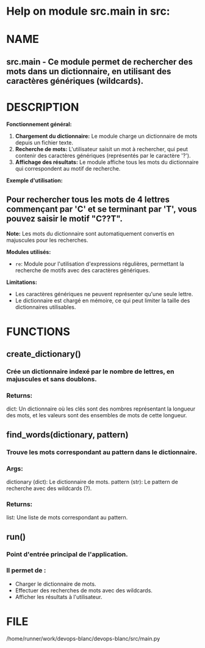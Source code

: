 # Help on module src.main in src:

# NAME
## src.main - Ce module permet de rechercher des mots dans un dictionnaire, en utilisant des caractères génériques (wildcards).

# DESCRIPTION
 **Fonctionnement général:**
 
 1. **Chargement du dictionnaire:** Le module charge un dictionnaire de mots depuis un fichier texte.
 2. **Recherche de mots:** L'utilisateur saisit un mot à rechercher, qui peut contenir des caractères génériques (représentés par le caractère '?').
 3. **Affichage des résultats:** Le module affiche tous les mots du dictionnaire qui correspondent au motif de recherche.
 
 **Exemple d'utilisation:**
 
## Pour rechercher tous les mots de 4 lettres commençant par 'C' et se terminant par 'T', vous pouvez saisir le motif "C??T".
 
 **Note:** Les mots du dictionnaire sont automatiquement convertis en majuscules pour les recherches.
 
 **Modules utilisés:**
 
 * `re`: Module pour l'utilisation d'expressions régulières, permettant la recherche de motifs avec des caractères génériques.
 
 **Limitations:**
 
 * Les caractères génériques ne peuvent représenter qu'une seule lettre.
 * Le dictionnaire est chargé en mémoire, ce qui peut limiter la taille des dictionnaires utilisables.

# FUNCTIONS
## create_dictionary()
### Crée un dictionnaire indexé par le nombre de lettres, en majuscules et sans doublons.
 
### Returns:
 dict: Un dictionnaire où les clés sont des nombres représentant la longueur des mots,
 et les valeurs sont des ensembles de mots de cette longueur.
 
## find_words(dictionary, pattern)
### Trouve les mots correspondant au pattern dans le dictionnaire.
 
### Args:
 dictionary (dict): Le dictionnaire de mots.
 pattern (str): Le pattern de recherche avec des wildcards (?).
 
### Returns:
 list: Une liste de mots correspondant au pattern.
 
## run()
### Point d'entrée principal de l'application.
 
### Il permet de :
 
 * Charger le dictionnaire de mots.
 * Effectuer des recherches de mots avec des wildcards.
 * Afficher les résultats à l'utilisateur.

# FILE
 /home/runner/work/devops-blanc/devops-blanc/src/main.py


